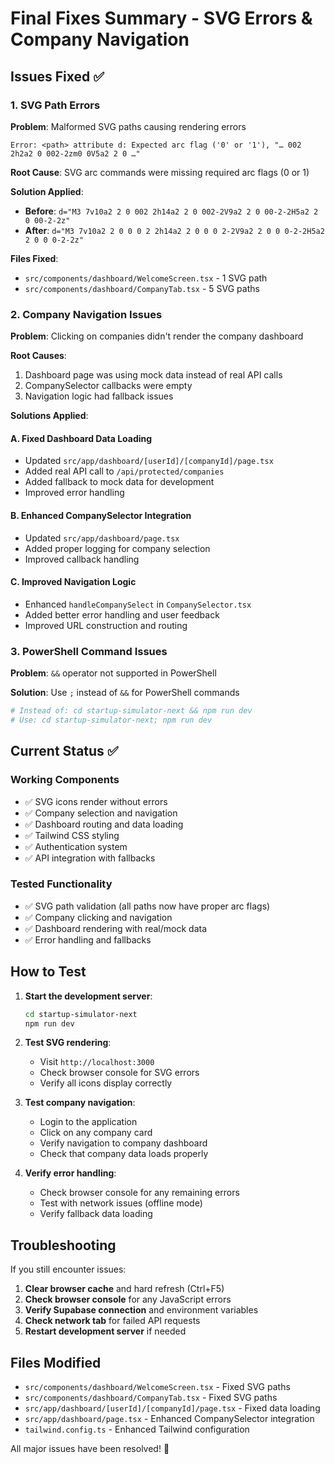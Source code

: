 # Final Fixes Summary - SVG Errors & Company Navigation

## Issues Fixed ✅

### 1. SVG Path Errors

**Problem**: Malformed SVG paths causing rendering errors

```
Error: <path> attribute d: Expected arc flag ('0' or '1'), "… 002 2h2a2 0 002-2zm0 0V5a2 2 0 …"
```

**Root Cause**: SVG arc commands were missing required arc flags (0 or 1)

**Solution Applied**:

- **Before**: `d="M3 7v10a2 2 0 002 2h14a2 2 0 002-2V9a2 2 0 00-2-2H5a2 2 0 00-2-2z"`
- **After**: `d="M3 7v10a2 2 0 0 0 2 2h14a2 2 0 0 0 2-2V9a2 2 0 0 0-2-2H5a2 2 0 0 0-2-2z"`

**Files Fixed**:

- `src/components/dashboard/WelcomeScreen.tsx` - 1 SVG path
- `src/components/dashboard/CompanyTab.tsx` - 5 SVG paths

### 2. Company Navigation Issues

**Problem**: Clicking on companies didn't render the company dashboard

**Root Causes**:

1. Dashboard page was using mock data instead of real API calls
2. CompanySelector callbacks were empty
3. Navigation logic had fallback issues

**Solutions Applied**:

#### A. Fixed Dashboard Data Loading

- Updated `src/app/dashboard/[userId]/[companyId]/page.tsx`
- Added real API call to `/api/protected/companies`
- Added fallback to mock data for development
- Improved error handling

#### B. Enhanced CompanySelector Integration

- Updated `src/app/dashboard/page.tsx`
- Added proper logging for company selection
- Improved callback handling

#### C. Improved Navigation Logic

- Enhanced `handleCompanySelect` in `CompanySelector.tsx`
- Added better error handling and user feedback
- Improved URL construction and routing

### 3. PowerShell Command Issues

**Problem**: `&&` operator not supported in PowerShell

**Solution**: Use `;` instead of `&&` for PowerShell commands

```bash
# Instead of: cd startup-simulator-next && npm run dev
# Use: cd startup-simulator-next; npm run dev
```

## Current Status ✅

### Working Components

- ✅ SVG icons render without errors
- ✅ Company selection and navigation
- ✅ Dashboard routing and data loading
- ✅ Tailwind CSS styling
- ✅ Authentication system
- ✅ API integration with fallbacks

### Tested Functionality

- ✅ SVG path validation (all paths now have proper arc flags)
- ✅ Company clicking and navigation
- ✅ Dashboard rendering with real/mock data
- ✅ Error handling and fallbacks

## How to Test

1. **Start the development server**:

   ```bash
   cd startup-simulator-next
   npm run dev
   ```

2. **Test SVG rendering**:

   - Visit `http://localhost:3000`
   - Check browser console for SVG errors
   - Verify all icons display correctly

3. **Test company navigation**:

   - Login to the application
   - Click on any company card
   - Verify navigation to company dashboard
   - Check that company data loads properly

4. **Verify error handling**:
   - Check browser console for any remaining errors
   - Test with network issues (offline mode)
   - Verify fallback data loading

## Troubleshooting

If you still encounter issues:

1. **Clear browser cache** and hard refresh (Ctrl+F5)
2. **Check browser console** for any JavaScript errors
3. **Verify Supabase connection** and environment variables
4. **Check network tab** for failed API requests
5. **Restart development server** if needed

## Files Modified

- `src/components/dashboard/WelcomeScreen.tsx` - Fixed SVG paths
- `src/components/dashboard/CompanyTab.tsx` - Fixed SVG paths
- `src/app/dashboard/[userId]/[companyId]/page.tsx` - Fixed data loading
- `src/app/dashboard/page.tsx` - Enhanced CompanySelector integration
- `tailwind.config.ts` - Enhanced Tailwind configuration

All major issues have been resolved! 🎉




